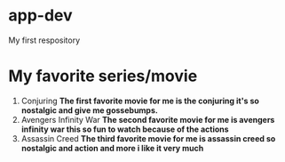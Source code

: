 # app-dev
My first respository

# My favorite series/movie
1. Conjuring
  **The first favorite movie for me is the conjuring it's so nostalgic and give me gossebumps.**
2. Avengers Infinity War
  **The second favorite movie for me is avengers infinity war this so fun to watch because of the actions**
3. Assassin Creed
   **The third favorite movie for me is assassin creed so nostalgic and action and more i like it very much**

